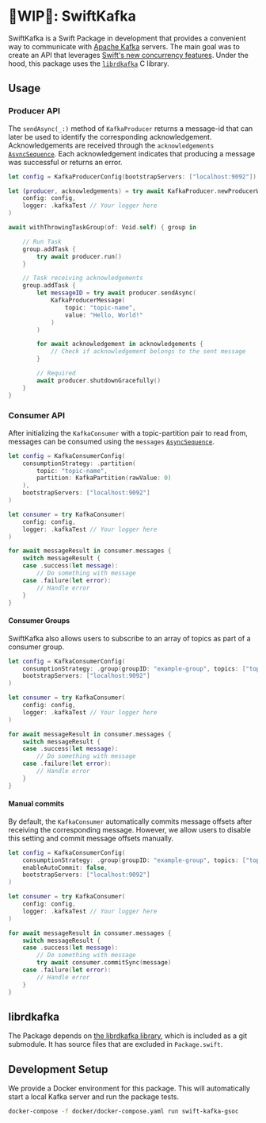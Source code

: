 # 🚧WIP🚧: SwiftKafka

SwiftKafka is a Swift Package in development that provides a convenient way to communicate with [Apache Kafka](https://kafka.apache.org) servers. The main goal was to create an API that leverages [Swift's new concurrency features](https://docs.swift.org/swift-book/LanguageGuide/Concurrency.html). Under the hood, this package uses the [`librdkafka`](https://github.com/confluentinc/librdkafka) C library.

## Usage

### Producer API

The `sendAsync(_:)` method of `KafkaProducer` returns a message-id that can later be used to identify the corresponding acknowledgement. Acknowledgements are received through the `acknowledgements` [`AsyncSequence`](https://developer.apple.com/documentation/swift/asyncsequence). Each acknowledgement indicates that producing a message was successful or returns an error.

```swift
let config = KafkaProducerConfig(bootstrapServers: ["localhost:9092"])

let (producer, acknowledgements) = try await KafkaProducer.newProducerWithAcknowledgements(
    config: config,
    logger: .kafkaTest // Your logger here
)

await withThrowingTaskGroup(of: Void.self) { group in

    // Run Task
    group.addTask {
        try await producer.run()
    }

    // Task receiving acknowledgements
    group.addTask {
        let messageID = try await producer.sendAsync(
            KafkaProducerMessage(
                topic: "topic-name",
                value: "Hello, World!"
            )
        )

        for await acknowledgement in acknowledgements {
            // Check if acknowledgement belongs to the sent message
        }

        // Required
        await producer.shutdownGracefully()
    }
}
```

### Consumer API

After initializing the `KafkaConsumer` with a topic-partition pair to read from, messages can be consumed using the `messages` [`AsyncSequence`](https://developer.apple.com/documentation/swift/asyncsequence).

```swift
let config = KafkaConsumerConfig(
    consumptionStrategy: .partition(
        topic: "topic-name",
        partition: KafkaPartition(rawValue: 0)
    ),
    bootstrapServers: ["localhost:9092"]
)

let consumer = try KafkaConsumer(
    config: config,
    logger: .kafkaTest // Your logger here
)

for await messageResult in consumer.messages {
    switch messageResult {
    case .success(let message):
        // Do something with message
    case .failure(let error):
        // Handle error
    }
}
```

#### Consumer Groups

SwiftKafka also allows users to subscribe to an array of topics as part of a consumer group.

```swift
let config = KafkaConsumerConfig(
    consumptionStrategy: .group(groupID: "example-group", topics: ["topic-name"]),
    bootstrapServers: ["localhost:9092"]
)

let consumer = try KafkaConsumer(
    config: config,
    logger: .kafkaTest // Your logger here
)

for await messageResult in consumer.messages {
    switch messageResult {
    case .success(let message):
        // Do something with message
    case .failure(let error):
        // Handle error
    }
}
```

#### Manual commits

By default, the `KafkaConsumer` automatically commits message offsets after receiving the corresponding message. However, we allow users to disable this setting and commit message offsets manually.

```swift
let config = KafkaConsumerConfig(
    consumptionStrategy: .group(groupID: "example-group", topics: ["topic-name"]),
    enableAutoCommit: false,
    bootstrapServers: ["localhost:9092"]
)

let consumer = try KafkaConsumer(
    config: config,
    logger: .kafkaTest // Your logger here
)

for await messageResult in consumer.messages {
    switch messageResult {
    case .success(let message):
        // Do something with message
        try await consumer.commitSync(message)
    case .failure(let error):
        // Handle error
    }
}
```

## librdkafka

The Package depends on [the librdkafka library](https://github.com/confluentinc/librdkafka), which is included as a git submodule.
It has source files that are excluded in `Package.swift`.

## Development Setup

We provide a Docker environment for this package. This will automatically start a local Kafka server and run the package tests.

```bash
docker-compose -f docker/docker-compose.yaml run swift-kafka-gsoc
```
